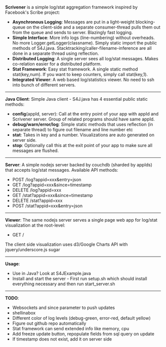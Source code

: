 **Scrivener** is a simple log/stat aggregation framework inspired by Facebook's Scribe project:

- **Asynchronous Logging**: Messages are put in a light-weight blocking-queue on the client-side and a separate consumer-thread pulls them out from the queue and sends to server. Blazingly fast logging.
- **Simple Interface**: More info logs (line-numbering) without overheads. No more Logger.getLogger(classname). Simply static import the public methods of S4J.java. Stacktracking/caller-filename-inference are all done in a separate thread using reflection.
- **Distributed Logging**: A single server sees all log/stat messages. Makes co-relation easier for a distributed platform.
- **Stat Framework**: Easy stat framework. A single static method stat(key,num). If you want to keep counters, simply call stat(key,1).
- **Integrated Viewer**: A web based log/statistics viewer. No need to ssh into bunch of different servers.

---

**Java Client**:
Simple Java client - S4J.java has 4 essential public static methods:

- **config**(appId, server): Call at the entry point of your app with appId and Scrivener server. Group of related programs should have same appId.
- **debug/warn/error/log**: Simple static methods that uses reflection (in separate thread) to figure out filename and line number etc
- **stat**: Takes in key and a number. Visualizations are auto generated on server side.
- **stop**: Optionally call this at the exit point of your app to make sure all messages are flushed.

---

**Server**:
A simple nodejs server backed by couchdb (sharded by appIds) that accepts log/stat messages. Available API methods:

-   POST   /log?appid=xxx&entry=json
-    GET   /log?appid=xxx&since=timestamp
- DELETE   /log?appid=xxx
-    GET  /stat?appid=xxx&since=timestamp
- DELETE  /stat?appid=xxx
-   POST  /stat?appid=xxx&entry=json

---

**Viewer**:
The same nodejs server serves a single page web app for log/stat visualization at the root-level:

-    GET  /

The client side visualization uses d3/Google Charts API with jquery/underscore.js sugar

---

**Usage**:

- Use in Java? Look at S4JExample.java
- Install and start the server - First run setup.sh which should install everything necessary and then run start_server.sh

---

**TODO**:

- Websockets and since parameter to push updates
- shellinabox
- Different color of log levels (debug-green, error-red, default yellow)
- Figure out github repo automatically
- Stat framework can send extended info like memory, cpu
- Add freeze update button, repopulate fields from sql query on update
- If timestamp does not exist, add it on server side

